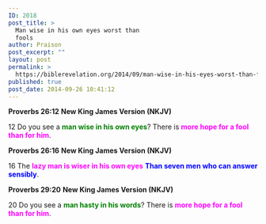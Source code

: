```yaml
---
ID: 2018
post_title: >
  Man wise in his own eyes worst than
  fools
author: Praison
post_excerpt: ""
layout: post
permalink: >
  https://biblerevelation.org/2014/09/man-wise-in-his-eyes-worst-than-fools/
published: true
post_date: 2014-09-26 10:41:12
---
```

<strong>Proverbs 26:12</strong>
<strong> New King James Version (NKJV)</strong>

12 Do you see a <span style="color: #008000;"><strong>man wise in his own eyes</strong></span>?
There is <span style="color: #ff00ff;"><strong>more hope for a fool than for him</strong></span>.

<strong>Proverbs 26:16</strong>
<strong> New King James Version (NKJV)</strong>

16 The <span style="color: #ff00ff;"><strong>lazy man is wiser in his own eyes</strong></span>
<span style="color: #0000ff;"><strong>Than seven men who can answer sensibly</strong></span>.

<strong>Proverbs 29:20</strong>
<strong> New King James Version (NKJV)</strong>

20 Do you see a <span style="color: #008000;"><strong>man hasty in his words</strong></span>?
There is <span style="color: #ff00ff;"><strong>more hope for a fool than for him</strong></span>.